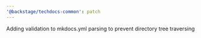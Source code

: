 ```yaml
---
'@backstage/techdocs-common': patch
---
```


Adding validation to mkdocs.yml parsing to prevent directory tree traversing

